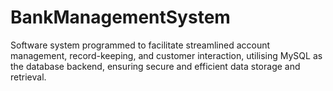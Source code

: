 # BankManagementSystem
Software system programmed to facilitate streamlined account management, record-keeping, and customer interaction, utilising MySQL as the database backend, ensuring secure and efficient data storage and retrieval.
